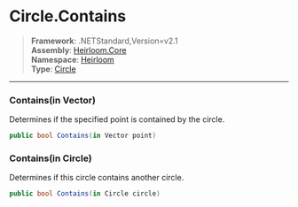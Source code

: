 # Circle.Contains

> **Framework**: .NETStandard,Version=v2.1  
> **Assembly**: [Heirloom.Core][0]  
> **Namespace**: [Heirloom][0]  
> **Type**: [Circle][1]

--------------------------------------------------------------------------------

### Contains(in Vector)

Determines if the specified point is contained by the circle.

```cs
public bool Contains(in Vector point)
```

### Contains(in Circle)

Determines if this circle contains another circle.

```cs
public bool Contains(in Circle circle)
```

[0]: ../Heirloom.Core.md
[1]: Heirloom.Circle.md
